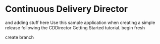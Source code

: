 # Continuous Delivery Director
and adding stuff here
Use this sample application when creating a simple release following the CDDirector Getting Started tutorial.
begin fresh

create branch
